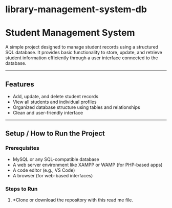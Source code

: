 # library-management-system-db
# Student Management System

A simple project designed to manage student records using a structured SQL database. It provides basic functionality to store, update, and retrieve student information efficiently through a user interface connected to the database.

---

## Features

- Add, update, and delete student records
- View all students and individual profiles
- Organized database structure using tables and relationships
- Clean and user-friendly interface

---

## Setup / How to Run the Project

### Prerequisites

- MySQL or any SQL-compatible database
- A web server environment like XAMPP or WAMP (for PHP-based apps)
- A code editor (e.g., VS Code)
- A browser (for web-based interfaces)

### Steps to Run

1. *Clone or download the repository with this read me file.

